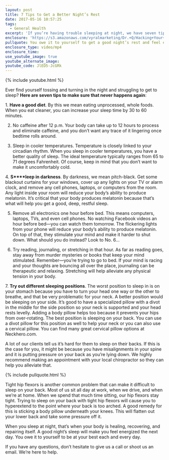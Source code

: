 ```yaml
---
layout: post
title: 7 Tips to Get a Better Night’s Rest
date: 2017-05-16 10:57:25
tags:
  - General Health
excerpt: 'If you’re having trouble sleeping at night, we have seven tips we want to share today that can help you.'
enclosure: 'https://s3.amazonaws.com/vyralmarketing/Dr.+Q/Hacking+Your+Health+Hacking+Your+Sleep.mp4'
pullquote: You owe it to yourself to get a good night’s rest and feel energized the next day.
enclosure_type: video/mp4
enclosure_time:
use_youtube_image: true
youtube_alternate_image:
youtube_code: JlED5-JcGRk
---
```



{% include youtube.html %}

Ever find yourself tossing and turning in the night and struggling to get to sleep? **Here are seven tips to make sure that never happens again**:

1.&nbsp;**Have a good diet**. By this we mean eating unprocessed, whole foods. When you eat cleaner, you can increase your sleep time by 30 to 60 minutes.&nbsp;

2. No caffeine after 12 p.m. Your body can take up to 12 hours to process and eliminate caffeine, and you don’t want any trace of it lingering once bedtime rolls around.&nbsp;

3. Sleep in cooler temperatures. Temperature is closely linked to your circadian rhythm. When you sleep in cooler temperatures, you have a better quality of sleep. The ideal temperature typically ranges from 65 to 71 degrees Fahrenheit. Of course, keep in mind that you don’t want to make it uncomfortably cold.&nbsp;

4.&nbsp;**S****leep in darkness**. By darkness, we mean pitch-black. Get some blackout curtains for your windows, cover up any lights on your TV or alarm clock, and remove any cell phones, laptops, or computers from the room. Any light inside your room will reduce your body’s ability to produce melatonin. It’s critical that your body produces melatonin because that’s what will help you get a good, deep, restful sleep. &nbsp;

5. Remove all electronics one hour before bed. This means computers, laptops, TVs, and even cell phones. No watching Facebook videos an hour before bed—you can watch them tomorrow. The flickering lights from your phone will reduce your body’s ability to produce melatonin. On top of that, they stimulate your mind and make it harder to shut down. What should you do instead? Look to No. 6…

6. Try reading, journaling, or stretching in that hour. As far as reading goes, stay away from murder mysteries or books that keep your mind stimulated. Remember—you’re trying to go to bed. If your mind is racing and your thoughts are bouncing all over the place, journaling can be therapeutic and relaxing. Stretching will help alleviate any physical tension in your body.

7.&nbsp;**Try out different sleeping positions**. The worst position to sleep in is on your stomach because you have to turn your head one way or the other to breathe, and that be very problematic for your neck. A better position would be sleeping on your side. It’s good to have a specialized pillow with a divot in the middle for the side position so your neck is supported and your head rests levelly. Adding a body pillow helps too because it prevents your hips from over-rotating. The best position is sleeping on your back. You can use a divot pillow for this position as well to help your neck or you can also use a cervical pillow. You can find many great cervical pillow options at Neckhero.com.&nbsp;

A lot of our clients tell us it’s hard for them to sleep on their backs. If this is the case for you, it might be because you have misalignments in your spine and it is putting pressure on your back as you’re lying down. We highly recommend making an appointment with your local chiropractor so they can help you alleviate that.&nbsp;

{% include pullquote.html %}

Tight hip flexors is another common problem that can make it difficult to sleep on your back. Most of us sit all day at work, when we drive, and when we’re at home. When we spend that much time sitting, our hip flexors stay tight. Trying to sleep on your back with tight hip flexors will cause you to hyperextend to the point where your back is too arched. A good remedy for this is sticking a body pillow underneath your knees. This will flatten out your lower back and take some pressure off it.&nbsp;

When you sleep at night, that’s when your body is healing, recovering, and repairing itself. A good night’s sleep will make you feel energized the next day. You owe it to yourself to be at your best each and every day.&nbsp;

If you have any questions, don’t hesitate to give us a call or shoot us an email. We’re here to help.&nbsp;